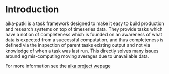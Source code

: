 # Introduction

aika-putki is a task framework designed to make it easy
to build production and research systems on top of timeseries
data. They provide tasks which have a notion of completeness
which is founded on an awareness of what data is expected
from a successful computation, and thus completeness is 
defined via the inspection of parent tasks existing output
and not via knowledge of when a task was last run. This directly
solves many issues around eg mis-computing moving averages due
to unavailable data. 

For more information see the [aika project wepage](https://github.com/phil20686/aika/)
